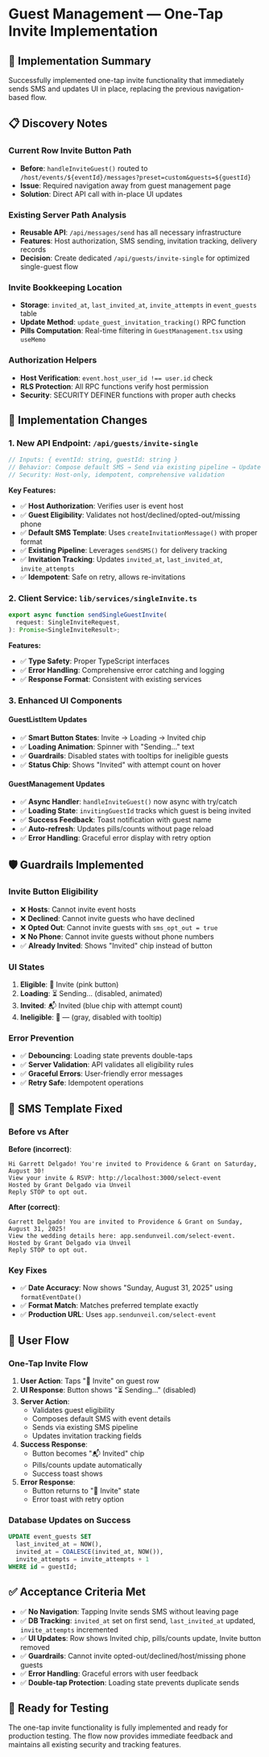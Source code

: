 # Guest Management — One-Tap Invite Implementation

## 🎯 Implementation Summary

Successfully implemented one-tap invite functionality that immediately sends SMS and updates UI in place, replacing the previous navigation-based flow.

## 📋 Discovery Notes

### Current Row Invite Button Path

- **Before**: `handleInviteGuest()` routed to `/host/events/${eventId}/messages?preset=custom&guests=${guestId}`
- **Issue**: Required navigation away from guest management page
- **Solution**: Direct API call with in-place UI updates

### Existing Server Path Analysis

- **Reusable API**: `/api/messages/send` has all necessary infrastructure
- **Features**: Host authorization, SMS sending, invitation tracking, delivery records
- **Decision**: Create dedicated `/api/guests/invite-single` for optimized single-guest flow

### Invite Bookkeeping Location

- **Storage**: `invited_at`, `last_invited_at`, `invite_attempts` in `event_guests` table
- **Update Method**: `update_guest_invitation_tracking()` RPC function
- **Pills Computation**: Real-time filtering in `GuestManagement.tsx` using `useMemo`

### Authorization Helpers

- **Host Verification**: `event.host_user_id !== user.id` check
- **RLS Protection**: All RPC functions verify host permission
- **Security**: SECURITY DEFINER functions with proper auth checks

## 🔧 Implementation Changes

### 1. New API Endpoint: `/api/guests/invite-single`

```typescript
// Inputs: { eventId: string, guestId: string }
// Behavior: Compose default SMS → Send via existing pipeline → Update tracking
// Security: Host-only, idempotent, comprehensive validation
```

**Key Features:**

- ✅ **Host Authorization**: Verifies user is event host
- ✅ **Guest Eligibility**: Validates not host/declined/opted-out/missing phone
- ✅ **Default SMS Template**: Uses `createInvitationMessage()` with proper format
- ✅ **Existing Pipeline**: Leverages `sendSMS()` for delivery tracking
- ✅ **Invitation Tracking**: Updates `invited_at`, `last_invited_at`, `invite_attempts`
- ✅ **Idempotent**: Safe on retry, allows re-invitations

### 2. Client Service: `lib/services/singleInvite.ts`

```typescript
export async function sendSingleGuestInvite(
  request: SingleInviteRequest,
): Promise<SingleInviteResult>;
```

**Features:**

- ✅ **Type Safety**: Proper TypeScript interfaces
- ✅ **Error Handling**: Comprehensive error catching and logging
- ✅ **Response Format**: Consistent with existing services

### 3. Enhanced UI Components

#### GuestListItem Updates

- ✅ **Smart Button States**: Invite → Loading → Invited chip
- ✅ **Loading Animation**: Spinner with "Sending..." text
- ✅ **Guardrails**: Disabled states with tooltips for ineligible guests
- ✅ **Status Chip**: Shows "Invited" with attempt count on hover

#### GuestManagement Updates

- ✅ **Async Handler**: `handleInviteGuest()` now async with try/catch
- ✅ **Loading State**: `invitingGuestId` tracks which guest is being invited
- ✅ **Success Feedback**: Toast notification with guest name
- ✅ **Auto-refresh**: Updates pills/counts without page reload
- ✅ **Error Handling**: Graceful error display with retry option

## 🛡️ Guardrails Implemented

### Invite Button Eligibility

- ❌ **Hosts**: Cannot invite event hosts
- ❌ **Declined**: Cannot invite guests who have declined
- ❌ **Opted Out**: Cannot invite guests with `sms_opt_out = true`
- ❌ **No Phone**: Cannot invite guests without phone numbers
- ✅ **Already Invited**: Shows "Invited" chip instead of button

### UI States

1. **Eligible**: 📨 Invite (pink button)
2. **Loading**: ⏳ Sending... (disabled, animated)
3. **Invited**: 📬 Invited (blue chip with attempt count)
4. **Ineligible**: 📨 — (gray, disabled with tooltip)

### Error Prevention

- ✅ **Debouncing**: Loading state prevents double-taps
- ✅ **Server Validation**: API validates all eligibility rules
- ✅ **Graceful Errors**: User-friendly error messages
- ✅ **Retry Safe**: Idempotent operations

## 📱 SMS Template Fixed

### Before vs After

**Before (incorrect)**:

```
Hi Garrett Delgado! You're invited to Providence & Grant on Saturday, August 30!
View your invite & RSVP: http://localhost:3000/select-event
Hosted by Grant Delgado via Unveil
Reply STOP to opt out.
```

**After (correct)**:

```
Garrett Delgado! You are invited to Providence & Grant on Sunday, August 31, 2025!
View the wedding details here: app.sendunveil.com/select-event.
Hosted by Grant Delgado via Unveil
Reply STOP to opt out.
```

### Key Fixes

- ✅ **Date Accuracy**: Now shows "Sunday, August 31, 2025" using `formatEventDate()`
- ✅ **Format Match**: Matches preferred template exactly
- ✅ **Production URL**: Uses `app.sendunveil.com/select-event`

## 🔄 User Flow

### One-Tap Invite Flow

1. **User Action**: Taps "📨 Invite" on guest row
2. **UI Response**: Button shows "⏳ Sending..." (disabled)
3. **Server Action**:
   - Validates guest eligibility
   - Composes default SMS with event details
   - Sends via existing SMS pipeline
   - Updates invitation tracking fields
4. **Success Response**:
   - Button becomes "📬 Invited" chip
   - Pills/counts update automatically
   - Success toast shows
5. **Error Response**:
   - Button returns to "📨 Invite" state
   - Error toast with retry option

### Database Updates on Success

```sql
UPDATE event_guests SET
  last_invited_at = NOW(),
  invited_at = COALESCE(invited_at, NOW()),
  invite_attempts = invite_attempts + 1
WHERE id = guestId;
```

## ✅ Acceptance Criteria Met

- ✅ **No Navigation**: Tapping Invite sends SMS without leaving page
- ✅ **DB Tracking**: `invited_at` set on first send, `last_invited_at` updated, `invite_attempts` incremented
- ✅ **UI Updates**: Row shows Invited chip, pills/counts update, Invite button removed
- ✅ **Guardrails**: Cannot invite opted-out/declined/host/missing phone guests
- ✅ **Error Handling**: Graceful errors with user feedback
- ✅ **Double-tap Protection**: Loading state prevents duplicate sends

## 🚀 Ready for Testing

The one-tap invite functionality is fully implemented and ready for production testing. The flow now provides immediate feedback and maintains all existing security and tracking features.
